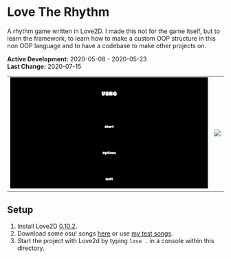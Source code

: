 # Love The Rhythm
A rhythm game written in Love2D. I made this not for the game itself, but to learn the framework, to learn how to make a custom OOP structure in this non OOP language and to have a codebase to make other projects on.

**Active Development:** 2020-05-08 - 2020-05-23<br>
**Last Change:** 2020-07-15<br>

| | |
| :---: | :---: |
| ![](/Screenshots/1-Main_Menu.png) | ![](/Screenshots/.png) |

## Setup
1. Install Love2D [0.10.2](https://github.com/love2d/love/releases/tag/0.10.2).
2. Download some osu! songs [here](https://osu.ppy.sh/beatmapsets?m=3) or use [my test songs](https://github.com/Emanuel-de-Jong/Love-The-Rhythm/releases/tag/test-songs).
3. Start the project with Love2d by typing `love .` in a console within this directory.
 